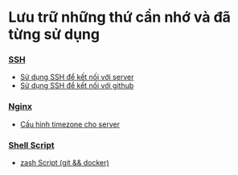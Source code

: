 # Lưu trữ những thứ cần nhớ và đã từng sử dụng

### [SSH](./ssh)
- [Sử dụng SSH để kết nối với server](./ssh/ssh-local-and-server.md)
- [Sử dụng SSH để kết nối với github](./ssh/ssh-local-and-github.md)

### [Nginx](./nginx)
- [Cấu hình timezone cho server](./nginx/configure-timezone.md)

### [Shell Script](./shell)
- [zash Script (git && docker)](./shell/zash-install-and-pull.md)
